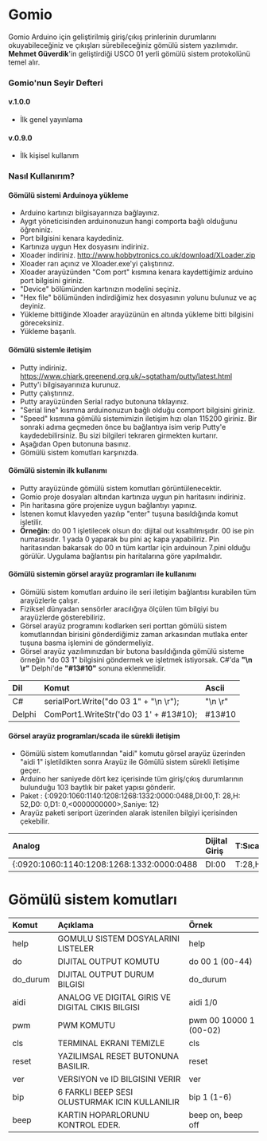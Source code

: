 # Gomio

Gomio Arduino için geliştirilmiş giriş/çıkış prinlerinin durumlarını okuyabileceğiniz ve çıkışları sürebileceğiniz gömülü sistem yazılımıdır. <b>Mehmet Güverdik</b>'in geliştirdiği USCO 01 yerli gömülü sistem protokolünü temel alır. 

### Gomio'nun Seyir Defteri

#### v.1.0.0
* İlk genel yayınlama
#### v.0.9.0
* İlk kişisel kullanım

### Nasıl Kullanırım?
#### Gömülü sistemi Arduinoya yükleme
* Arduino kartınızı bilgisayarınıza bağlayınız.
* Aygıt yöneticisinden arduinonuzun hangi comporta bağlı olduğunu öğreniniz.
* Port bilgisini kenara kaydediniz.
* Kartınıza uygun Hex dosyasını indiriniz.
* Xloader indiriniz. http://www.hobbytronics.co.uk/download/XLoader.zip
* Xloader rarı açınız ve Xloader.exe'yi çalıştırınız.
* Xloader arayüzünden "Com port" kısmına kenara kaydettiğimiz arduino port bilgisini giriniz.
* "Device" bölümünden kartınızın modelini seçiniz.
* "Hex file" bölümünden indirdiğimiz hex dosyasının yolunu bulunuz ve aç deyiniz.
* Yükleme bittiğinde Xloader arayüzünün en altında yükleme bitti bilgisini göreceksiniz. 
* Yükleme başarılı.
#### Gömülü sistemle iletişim
* Putty indiriniz. https://www.chiark.greenend.org.uk/~sgtatham/putty/latest.html
* Putty'i bilgisayarınıza kurunuz.
* Putty çalıştırınız.
* Putty arayüzünden Serial radyo butonuna tıklayınız.
* "Serial line" kısmına arduinonuzun bağlı olduğu comport bilgisini giriniz.
* "Speed" kısmına gömülü sistemimizin iletişim hızı olan 115200 giriniz. Bir sonraki adıma geçmeden önce bu bağlantıya isim verip Putty'e kaydedebilirsiniz. Bu sizi bilgileri tekraren girmekten kurtarır.
* Aşağıdan Open butonuna basınız.
* Gömülü sistem komutları karşınızda.
#### Gömülü sistemin ilk kullanımı
* Putty arayüzünde gömülü sistem komutları görüntülenecektir.
* Gomio proje dosyaları altından kartınıza uygun pin haritasını indiriniz.
* Pin haritasına göre projenize uygun bağlantıyı yapınız.
* İstenen komut klavyeden yazılıp "enter" tuşuna basıldığında komut işletilir.
* <b>Örneğin:</b> do 00 1 işletilecek olsun do: dijital out kısaltılmışıdır. 00 ise pin numarasıdır. 1 yada 0 yaparak bu pini aç kapa yapabiliriz. Pin haritasından bakarsak do 00 ın tüm kartlar için arduinoun 7.pini olduğu görülür. Uygulama bağlantısı pin haritalarına göre yapılmalıdır.
#### Gömülü sistemin görsel arayüz programları ile kullanımı
* Gömülü sistem komutları arduino ile seri iletişim bağlantısı kurabilen tüm arayüzlerle çalışır. 
* Fiziksel dünyadan sensörler aracılığıya ölçülen tüm bilgiyi bu arayüzlerde gösterebiliriz.
* Görsel arayüz programını kodlarken seri porttan gömülü sistem komutlarından birisini gönderdiğimiz zaman arkasından mutlaka
enter tuşuna basma işlemini de göndermeliyiz.
* Görsel arayüz yazılımınızdan bir butona basıldığında gömülü sisteme örneğin "do 03 1" bilgisini göndermek ve işletmek istiyorsak. C#'da <b>"\n \r"</b> Delphi'de <b>"#13#10"</b> sonuna eklenmelidir.

Dil|Komut|Ascii
:------|:-------------------------------|:----------------------|
C#|serialPort.Write("do 03 1" + "\n \r");| "\n \r"
Delphi|ComPort1.WriteStr('do 03 1' + #13#10);|#13#10

#### Görsel arayüz programları/scada ile sürekli iletişim
* Gömülü sistem komutlarından "aidi" komutu görsel arayüz üzerinden "aidi 1" işletildikten sonra Arayüz ile Gömülü sistem sürekli iletişime geçer. 
* Arduino her saniyede dört kez içerisinde tüm giriş/çıkış durumlarının bulunduğu 103 baytlık bir paket yapısı gönderir.
* Paket : {:0920:1060:1140:1208:1268:1332:0000:0488,DI:00,T: 28,H: 52,D0:    0,D1:    0,<0000000000>,Saniye:    12}
* Arayüz paketi seriport üzerinden alarak istenilen bilgiyi içerisinden çekebilir. 

Analog|Dijital Giriş|T:Sıcaklık,H:Nem|Encoderlar|Dijital Çıkış Durum|Saniye|
|:----|:-----|:--------|:--------|:--------|:--------|
{:0920:1060:1140:1208:1268:1332:0000:0488|DI:00|T:28,H:52|D0: 0,D1:0|<0000000000>|Saniye:12}

# Gömülü sistem komutları 

Komut|Açıklama|Örnek
:------|:-------------------------------|:----------------------|
help|GOMULU SISTEM DOSYALARINI LISTELER| help
do| DIJITAL OUTPUT KOMUTU|do 00 1 (00-44)
do_durum|DIJITAL OUTPUT DURUM BILGISI|do_durum
aidi|ANALOG VE DIGITAL GIRIS VE DIGITAL CIKIS BILGISI|aidi 1/0
pwm| PWM KOMUTU|pwm 00 10000 1 (00-02)
cls| TERMINAL EKRANI TEMIZLE|cls
reset| YAZILIMSAL RESET BUTONUNA BASILIR. |reset
ver| VERSIYON ve ID BILGISINI VERIR|ver
bip| 6 FARKLI BEEP SESI OLUSTURMAK ICIN KULLANILIR|bip 1 (1-6)
beep| KARTIN HOPARLORUNU KONTROL EDER.|beep on, beep off
